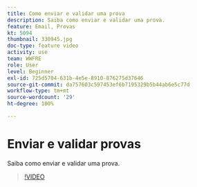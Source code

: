 ```yaml
---
title: Como enviar e validar uma prova
description: Saiba como enviar e validar uma prova.
feature: Email, Provas
kt: 5094
thumbnail: 330945.jpg
doc-type: feature video
activity: use
team: WWFRE
role: User
level: Beginner
exl-id: 725d5704-631b-4e5e-8910-876275d37646
source-git-commit: da757603c597453ef6b7195329b5b44ab6e5c77d
workflow-type: tm+mt
source-wordcount: '29'
ht-degree: 100%

---
```


# Enviar e validar provas

Saiba como enviar e validar uma prova.

>[!VIDEO](https://video.tv.adobe.com/v/330945)
